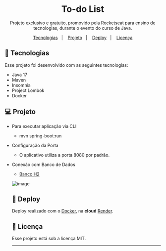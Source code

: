 <h1 align="center"> To-do List </h1>

<p align="center">
Projeto exclusivo e gratuito, promovido pela Rocketseat para ensino de tecnologias, durante o evento do curso de Java. <br/>
</p>

<p align="center">
  <a href="#-tecnologias">Tecnologias</a>&nbsp;&nbsp;&nbsp;|&nbsp;&nbsp;&nbsp;
  <a href="#-projeto">Projeto</a>&nbsp;&nbsp;&nbsp;|&nbsp;&nbsp;&nbsp;
  <a href="#-layout">Deploy</a>&nbsp;&nbsp;&nbsp;|&nbsp;&nbsp;&nbsp;
  <a href="#memo-licença">Licença</a>
</p>

## 🚀 Tecnologias

Esse projeto foi desenvolvido com as seguintes tecnologias:

- Java 17
- Maven
- Insomnia
- Project Lombok
- Docker

## 💻 Projeto

- Para executar aplicação via CLI
  
  - mvn spring-boot:run

- Configuração da Porta
  
  - O aplicativo utiliza a porta 8080 por padrão.
  
- Conexão com Banco de Dados
  
  - [Banco H2](http://localhost:8080/h2-console)
  
  ![image](https://github.com/brwuna/todolist-java/assets/91800793/19c2ef2f-2a2a-4e34-99b3-38c0a0502057)


  ## 🔖 Deploy

  Deploy realizado com o [Docker](https://www.docker.com/), na <strong>cloud</strong> [Render](https://render.com/).


  ## :memo: Licença

  Esse projeto está sob a licença MIT.

  ---
